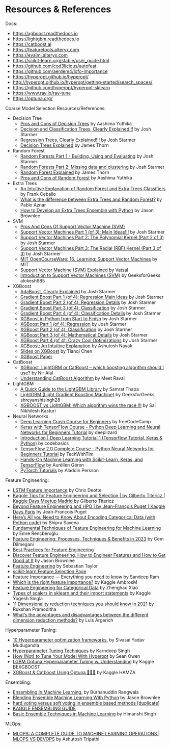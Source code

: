 # Resources & References

Docs:
- https://xgboost.readthedocs.io
- https://lightgbm.readthedocs.io
- https://catboost.ai
- https://featuretools.alteryx.com
- https://evalml.alteryx.com
- https://scikit-learn.org/stable/user_guide.html
- https://github.com/cod3licious/autofeat
- https://github.com/aerdem4/lofo-importance
- https://hyperopt.github.io/hyperopt/ 
- http://hyperopt.github.io/hyperopt/getting-started/search_spaces/
- https://github.com/hyperopt/hyperopt-sklearn
- https://www.ray.io/ray-tune
- https://optuna.org/

Coarse Model Selection Resources/References:
- Decision Tree
    - [Pros and Cons of Decision Trees](https://www.linkedin.com/pulse/pros-cons-decision-trees-aashima-yuthika/) by Aashima Yuthika
    - [Decision and Classification Trees, Clearly Explained!!!](https://www.youtube.com/watch?v=_L39rN6gz7Y) by Josh Starmer
    - [Regression Trees, Clearly Explained!!!](https://www.youtube.com/watch?v=g9c66TUylZ4) by Josh Starmer
    - [Decision Trees Explained](https://towardsdatascience.com/decision-trees-explained-3ec41632ceb6) by James Thorn
- Random Forest
    - [Random Forests Part 1 - Building, Using and Evaluating](https://www.youtube.com/watch?v=J4Wdy0Wc_xQ&ab_channel=StatQuestwithJoshStarmer) by Josh Starmer
    - [Random Forests Part 2: Missing data and clustering](https://www.youtube.com/watch?v=sQ870aTKqiM) by Josh Starmer
    - [Random Forest Explained](https://towardsdatascience.com/random-forest-explained-7eae084f3ebe) by James Thorn
    - [Pros and Cons of Random Forest](https://www.linkedin.com/pulse/pros-cons-random-forest-aashima-yuthika/) by Aashima Yuthika
- Extra Trees
    - [An Intuitive Explanation of Random Forest and Extra Trees Classifiers](https://towardsdatascience.com/an-intuitive-explanation-of-random-forest-and-extra-trees-classifiers-8507ac21d54b) by Frank Ceballo
    - [What is the difference between Extra Trees and Random Forest?](https://quantdare.com/what-is-the-difference-between-extra-trees-and-random-forest/) by Pablo Aznar
    - [How to Develop an Extra Trees Ensemble with Python](https://machinelearningmastery.com/extra-trees-ensemble-with-python/) by Jason Brownlee
- SVM
    - [Pros And Cons Of Support Vector Machine (SVM)](https://roboticsbiz.com/pros-and-cons-of-support-vector-machine-svm/#:~:text=Advantages%20of%20SVM%201%20SVM%20classifiers%20perform%20well,SVM%20is%20useful.%205%20SVM%20uses%20memory%20effectively)
    - [Support Vector Machines Part 1 (of 3): Main Ideas!!!](https://www.youtube.com/watch?v=efR1C6CvhmE&ab_channel=StatQuestwithJoshStarmer) by Josh Starmer
    - [Support Vector Machines Part 2: The Polynomial Kernel (Part 2 of 3)](https://www.youtube.com/watch?v=Toet3EiSFcM&list=RDCMUCtYLUTtgS3k1Fg4y5tAhLbw&index=2) by Josh Starmer
    - [Support Vector Machines Part 3: The Radial (RBF) Kernel (Part 3 of 3)](https://www.youtube.com/watch?v=Qc5IyLW_hns&list=RDCMUCtYLUTtgS3k1Fg4y5tAhLbw&index=5) by Josh Starmer
    - [MIT OpenCourseWare: 16. Learning: Support Vector Machines](https://www.youtube.com/watch?v=_PwhiWxHK8o) by MIT
    - [Support Vector Machine (SVM) Explained](https://towardsdatascience.com/support-vector-machine-svm-explained-58e59708cae3) by Vatsal
    - [Introduction to Support Vector Machines (SVM)](https://www.geeksforgeeks.org/introduction-to-support-vector-machines-svm/) by GeeksforGeeks alokesh985
- XGBoost
    - [AdaBoost, Clearly Explained](https://www.youtube.com/watch?v=LsK-xG1cLYA&ab_channel=StatQuestwithJoshStarmer) by Josh Starmer
    - [Gradient Boost Part 1 (of 4): Regression Main Ideas](https://www.youtube.com/watch?v=3CC4N4z3GJc&ab_channel=StatQuestwithJoshStarmer) by Josh Starmer
    - [Gradient Boost Part 2 (of 4): Regression Details](https://www.youtube.com/watch?v=2xudPOBz-vs) by Josh Starmer
    - [Gradient Boost Part 3 (of 4): Classification](https://www.youtube.com/watch?v=jxuNLH5dXCs) by Josh Starmer
    - [Gradient Boost Part 4 (of 4): Classification Details](https://www.youtube.com/watch?v=StWY5QWMXCw) by Josh Starmer
    - [XGBoost in Python from Start to Finish](https://www.youtube.com/watch?v=GrJP9FLV3FE) by Josh Starmer
    - [XGBoost Part 1 (of 4): Regression](https://www.youtube.com/watchv=OtD8wVaFm6E&ab_channel=StatQuestwithJoshStarmer) by Josh Starmer
    - [XGBoost Part 2 (of 4): Classification](https://www.youtube.com/watch?v=8b1JEDvenQU) by Josh Starmer
    - [XGBoost Part 3 (of 4): Mathematical Details](https://www.youtube.com/watch?v=ZVFeW798-2I&ab_channel=StatQuestwithJoshStarmer) by Josh Starmer
    - [XGBoost Part 4 (of 4): Crazy Cool Optimizations](https://www.youtube.com/watch?v=oRrKeUCEbq8&ab_channel=StatQuestwithJoshStarmer) by Josh Starmer
    - [XGBoost: An Intuitive Explanation](https://towardsdatascience.com/xgboost-an-intuitive-explanation-88eb32a48eff) by Ashutosh Nayak
    - [Slides on XGBoost](https://web.njit.edu/~usman/courses/cs675_fall16/BoostedTree.pdf) by Tianqi Chen
    - [XGBoost Paper](https://arxiv.org/pdf/1603.02754v3.pdf)
- CatBoost
    - [XGBoost, LightGBM or CatBoost – which boosting algorithm should I use?](https://www.riskified.com/resources/article/boosting-comparison/#:~:text=Catboost%20grows%20a%20balanced%20tree.%20LightGBM%20uses%20leaf-wise,loss%2C%20allowing%20a%20growth%20of%20an%20imbalanced%20tree.) by Nir Alal
    - [Understanding CatBoost Algorithm](https://medium.com/analytics-vidhya/catboost-101-fb2fdc3398f3) by Meet Raval
- LightGBM
    - [A Quick Guide to the LightGBM Library](https://towardsdatascience.com/a-quick-guide-to-lightgbm-library-ef5385db8d10) by Samrat Thapa
    - [LightGBM (Light Gradient Boosting Machine)](https://www.geeksforgeeks.org/lightgbm-light-gradient-boosting-machine/) by GeeksforGeeks shreyanshisingh28
    - [XGBOOST vs LightGBM: Which algorithm wins the race !!!](https://towardsdatascience.com/lightgbm-vs-xgboost-which-algorithm-win-the-race-1ff7dd4917d) by Sai Nikhilesh Kasturi
- Neural Networks
    - [Deep Learning Crash Course for Beginners](https://www.youtube.com/watch?v=VyWAvY2CF9c) by freeCodeCamp
    - [Keras with TensorFlow Course - Python Deep Learning and Neural Networks for Beginners Tutorial](https://www.youtube.com/watch?v=qFJeN9V1ZsI) by deeplizard
    - [Introduction | Deep Learning Tutorial 1 (Tensorflow Tutorial, Keras & Python)](https://www.youtube.com/watch?v=Mubj_fqiAv8&list=PLeo1K3hjS3uu7CxAacxVndI4bE_o3BDtO) by codebasics
    - [TensorFlow 2.0 Complete Course - Python Neural Networks for Beginners Tutorial](https://www.youtube.com/watch?v=tPYj3fFJGjk) by TechWithTim
    - [Hands-On Machine Learning with Scikit-Learn, Keras, and TensorFlow](https://github.com/ageron/handson-ml2) by Aurélien Géron
    - [PyTorch Tutorials](https://www.youtube.com/watch?v=2S1dgHpqCdk&list=PLhhyoLH6IjfxeoooqP9rhU3HJIAVAJ3Vz) by Aladdin Persson

Feature Engineering:
- [LSTM Feature Importance](https://www.kaggle.com/code/cdeotte/lstm-feature-importance) by Chris Deotte
- [Kaggle Tips for Feature Engineering and Selection | by Gilberto Titericz | Kaggle Days Meetup Madrid
](https://www.youtube.com/watch?v=RtqtM1UJfZc&ab_channel=KaggleDaysMeetupSpain) by Gilberto Titericz
- [Beyond Feature Engineering and HPO | by Jean-François Puget | Kaggle Days Paris](https://www.youtube.com/watch?v=VC8Jc9_lNoY&ab_channel=Kaggle) by Jean-François Puget
- [Here’s All you Need to Know About Encoding Categorical Data (with Python code)](https://www.analyticsvidhya.com/blog/2020/08/types-of-categorical-data-encoding/) by Shipra Saxena
- [Fundamental Techniques of Feature Engineering for Machine Learning](https://towardsdatascience.com/feature-engineering-for-machine-learning-3a5e293a5114) by Emre Rençberoğlu
- [Feature Engineering: Processes, Techniques & Benefits in 2023](https://research.aimultiple.com/feature-engineering/) by Cem Dilmegani
- [Best Practices for Feature Engineering](https://elitedatascience.com/feature-engineering-best-practices)
- [Discover Feature Engineering, How to Engineer Features and How to Get Good at It](https://machinelearningmastery.com/discover-feature-engineering-how-to-engineer-features-and-how-to-get-good-at-it/) by Jason Brownlee
- [Feature Engineering](https://corporatefinanceinstitute.com/resources/data-science/feature-engineering/) by Sebastian Taylor
- [scikit-learn Feature Selection Page](https://scikit-learn.org/stable/modules/feature_selection.html)
- [Feature Importance — Everything you need to know](https://medium.com/swlh/feature-importance-hows-and-why-s-3678ede1e58f) by Sandeep Ram
- [Which is the right feature importance?](https://www.kaggle.com/competitions/amex-default-prediction/discussion/331131) by Kaggle AmbrosM
- [Feature Engineering for Categorical Data](https://medium.com/geekculture/feature-engineering-for-categorical-data-a77a04b3308) by Zhenghao Xiao
- [Types of scalers in sklearn and their import statements](https://www.kaggle.com/general/138076) by Kaggle Yogesh Singla
- [11 Dimensionality reduction techniques you should know in 2021](https://towardsdatascience.com/11-dimensionality-reduction-techniques-you-should-know-in-2021-dcb9500d388b) by Rukshan Pramoditha
- [What‘s the advantages and disadvantages between the different dimension reduction methods?](https://www.quora.com/What%E2%80%98s-the-advantages-and-disadvantages-between-the-different-dimension-reduction-methods) by Luis Argerich

Hyperparameter Tuning:
- [10 Hyperparameter optimization frameworks.](https://towardsdatascience.com/10-hyperparameter-optimization-frameworks-8bc87bc8b7e3) by 
Sivasai Yadav Mudugandla
- [Hyperparameter Tuning Techniques](https://www.youtube.com/playlist?list=PLcP8bHQl_w-FeCWgWvvPO-IXYsFLAuQiP) by Karndeep Singh
- [How (Not) to Tune Your Model With Hyperopt](https://www.databricks.com/blog/2021/04/15/how-not-to-tune-your-model-with-hyperopt.html#:~:text=Hyperopt%20offers%20hp.uniform%20and%20hp.loguniform%2C%20both%20of%20which,0.01%2C%200.1%29%20rather%20than%20arithmetic%20%280.1%2C%200.2%2C%200.3%29.) by Sean Owen
- [LGBM Optuna Hyperparameter Tuning w. Understanding](https://www.kaggle.com/code/bextuychiev/lgbm-optuna-hyperparameter-tuning-w-understanding/notebook#Overview-of-the-most-important-parameters) by Kaggle BEXGBOOST
- [XGBoost & Catboost Using Optuna 🏄🏻‍♂️](https://www.kaggle.com/code/hamzaghanmi/xgboost-catboost-using-optuna) by Kaggle HAMZA

Ensembling:
- [Ensembling in Machine Learning.](https://medium.com/mlearning-ai/ensembling-in-machine-learning-14e378f30039) by 
Burhanuddin Rangwala
- [Blending Ensemble Machine Learning With Python](https://machinelearningmastery.com/blending-ensemble-machine-learning-with-python/#:~:text=Blending%20is%20an%20ensemble%20machine%20learning%20technique%20that,as%20stacked%20generalization%2C%20known%20as%20stacking%2C%20broadly%20conceived.) by Jason Brownlee
- [hard voting versus soft voting in ensemble based methods [duplicate]](https://stats.stackexchange.com/questions/320156/hard-voting-versus-soft-voting-in-ensemble-based-methods)
- [KAGGLE ENSEMBLING GUIDE](https://web.archive.org/web/20160304031055/http://mlwave.com/kaggle-ensembling-guide/)
- [Basic Ensemble Techniques in Machine Learning](https://www.analyticsvidhya.com/blog/2021/03/basic-ensemble-technique-in-machine-learning/) by Himanshi Singh

MLOps:
- [MLOPS: A COMPLETE GUIDE TO MACHINE LEARNING OPERATIONS | MLOPS VS DEVOPS](https://ashutoshtripathi.com/2021/08/18/mlops-a-complete-guide-to-machine-learning-operations-mlops-vs-devops) by Ashutosh Tripathi